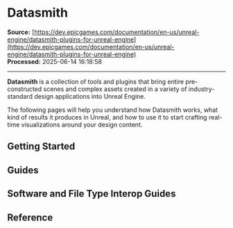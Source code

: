 # Datasmith

**Source:** [https://dev.epicgames.com/documentation/en-us/unreal-engine/datasmith-plugins-for-unreal-engine](https://dev.epicgames.com/documentation/en-us/unreal-engine/datasmith-plugins-for-unreal-engine)  
**Processed:** 2025-06-14 16:18:58

---

**Datasmith** is a collection of tools and plugins that bring entire pre-constructed scenes and complex assets created in a variety of industry-standard design applications into Unreal Engine. 

The following pages will help you understand how Datasmith works, what kind of results it produces in Unreal, and how to use it to start crafting real-time visualizations around your design content.

## Getting Started

## Guides

## Software and File Type Interop Guides

## Reference